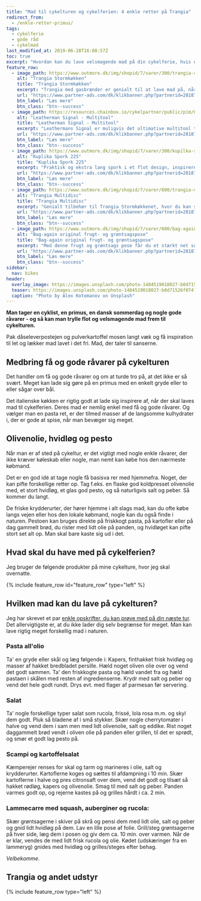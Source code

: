 ```yaml
---
title: "Mad til cykelturen og cykelferien: 4 enkle retter på Trangia"
redirect_from:
  - /enkle-retter-primus/
tags:
  - cykelferie
  - gode råd
  - cykelmad
last_modified_at: 2019-06-28T16:08:57Z
toc: true
excerpt: "Hvordan kan du lave velsmagende mad på din cykelferie, hvis du har en Trangia eller primus med på din cykeltur? 4 velsmagende forslag!"
feature_row:
  - image_path: https://www.outmore.dk/img/shopid/7/varer/300/trangia-stormkok-25-5ul-m-gasbr-7315081472558-50-1255.jpg
    alt: "Trangia Stormkøkken"
    title: "Trangia Stormkøkken"
    excerpt: "Trangia med gasbrænder er genialt til at lave mad på, når du er på farten."
    url: "https://www.partner-ads.com/dk/klikbanner.php?partnerid=28187&bannerid=44269&htmlurl=https://www.outmore.dk/trangia-stormkok-25-5ul-m-gasbr"
    btn_label: "Læs mere"
    btn_class: "btn--success"
  - image_path: https://resources.chainbox.io/cykelpartner/public/pim/01f430a0-545d-4ed9-8489-3b282d6cb461/832265_A_default.jpg
    alt: "Leatherman Signal - Multitool"
    title: "Leatherman Signal - Multitool"
    excerpt: "Leathermans Signal er muligvis det ultimative multitool til outdoor-brug. Her er alle de værktøjer du kan få brug for, og de er alle i absolut topkvalitet. Du kan bl.a. save, skære, file, rive og skrue dig ud af en nødsituation. F.eks er multiværktøjets mombiblad med bølgeskær godt til at skære liner og snører."
    url: "https://www.partner-ads.com/dk/klikbanner.php?partnerid=28187&bannerid=16446&htmlurl=https://www.cykelpartner.dk/multitools/leatherman-signal---multitool---19-funktioner---sortrustfri"
    btn_label: "Læs mere"
    btn_class: "btn--success"
  - image_path: https://www.outmore.dk/img/shopid/7/varer/300/kupilka-spork-225-6430014977021-6430014977021-3002002k.jpg
    alt: "Kuplika Spork 225"
    title: "Kuplika Spork 225"
    excerpt: "Praktisk og ekstra lang spork i et flot design, inspireret af klassisk snitteteknik og et lækkert, miljøvenligt materiale. Det eneste stykke bestik, du behøver på tur."
    url: "https://www.partner-ads.com/dk/klikbanner.php?partnerid=28187&bannerid=52894&htmlurl=https://www.friluftsland.dk/product/view/39211"
    btn_label: "Læs mere"
    btn_class: "btn--success"
  - image_path: https://www.outmore.dk/img/shopid/7/varer/600/trangia-multidisc-27-7315086027098-50-5010.jpg
    alt: "Trangia Multidisc"
    title: "Trangia Multidisc"
    excerpt: "Genialt tilbehør til Trangia Stormkøkkenet, hvor du kan si vand fra, bruge det som spækbræt, tallerken eller bare som et ekstra låg."
    url: "https://www.partner-ads.com/dk/klikbanner.php?partnerid=28187&bannerid=44269&htmlurl=https://www.outmore.dk/trangia-multidisc-27"
    btn_label: "Læs mere"
    btn_class: "btn--success"
  - image_path: https://www.outmore.dk/img/shopid/7/varer/600/bag-again-original-frugt-og-groentsagspose-l-38-x-30-cm-8719326077444-euba5005-8283-01.jpg
    alt: "Bag-again original frugt- og grøntsagspose"
    title: "Bag-again original frugt- og grøntsagspose"
    excerpt: "Med denne frugt og grøntsags pose får du et stærkt net som er velegnet til at tage med, når du køber frugt og grønt. På den måde er du med til at spare miljøet for engangs plastikposer og du gør emballagefri shopping nemmere."
    url: "https://www.partner-ads.com/dk/klikbanner.php?partnerid=28187&bannerid=44269&htmlurl=https://www.outmore.dk/bag-again-original-frugt-og-groentsagspose-l-38-x-30-cm"
    btn_label: "Læs mere"
    btn_class: "btn--success"
sidebar:
  nav: bikes
header:
  overlay_image: https://images.unsplash.com/photo-1484519018027-b0d71526f074?ixlib=rb-1.2.1&ixid=eyJhcHBfaWQiOjEyMDd9&auto=format&fit=crop&w=1647&q=80
  teaser: https://images.unsplash.com/photo-1484519018027-b0d71526f074?ixlib=rb-1.2.1&ixid=eyJhcHBfaWQiOjEyMDd9&auto=format&fit=crop&w=400&q=80
  caption: "Photo by Alex Kotomanov on Unsplash"
---
```


**Man tager en cyklist, en primus, en dansk sommerdag og nogle gode råvarer - og så kan man trylle flot og velsmagende mad frem til cykelturen.**

Pak dåseleverpostejen og pulverkartoffel mosen langt væk og få inspiration til let og lækker mad lavet i det fri. Mad, der taler til sanserne. 

## Medbring få og gode råvarer på cykelturen

Det handler om få og gode råvarer og om at turde tro på, at det ikke er så svært. Meget kan lade sig gøre på en primus med en enkelt gryde eller to eller sågar over bål. 

Det italienske køkken er rigtig godt at lade sig inspirere af, når der skal laves mad til cykelferien. Deres mad er nemlig enkel med få og gode råvarer. Og vælger man en pasta ret, er der tilmed masser af de langsomme kulhydrater i, der er gode at spise, når man bevæger sig meget. 

## Olivenolie, hvidløg og pesto

Når man er af sted på cykeltur, er det vigtigt med nogle enkle råvarer, der ikke kræver køleskab eller nogle, man nemt kan købe hos den nærmeste købmand. 

Det er en god idé at tage nogle få basisva rer med hjemmefra. Noget, der kan pifte forskellige retter op. Tag f.eks. en flaske god koldpresset olivenolie med, et stort hvidløg, et glas god pesto, og så naturligvis salt og peber. Så kommer du langt.

De friske krydderurter, der hører hjemme i alt slags mad, kan du ofte købe langs vejen eller hos den lokale købmand, nogle kan du også finde i naturen. Pestoen kan bruges direkte på friskkogt pasta, på kartofler eller på dag gammelt brød, du rister med lidt olie på panden, og hvidløget kan pifte stort set alt op. Man skal bare kaste sig ud i det. 

## Hvad skal du have med på cykelferien?

Jeg bruger de følgende produkter på mine cykelture, hvor jeg skal overnatte.

{% include feature_row id="feature_row" type="left" %}

## Hvilken mad kan du lave på cykelturen?

Jeg har skrevet et par [enkle opskrifter, du kan prøve med på din næste tur](/enkle-retter-primus/). Det allervigtigste er, at du ikke lader dig selv begrænse for meget. Man kan lave rigtig meget forskellig mad i naturen.

### Pasta all'olio

Ta' en gryde eller skål og læg følgende i: Kapers, finthakket frisk hvidløg og masser af hakket bredbladet persille. Hæld noget oliven olie over og vend det godt sammen. 
Ta' den friskkogte pasta og hæld vandet fra og hæld pastaen i skålen med resten af ingredienserne. Krydr med salt og peber og vend det hele godt rundt. Drys evt. med flager af parmesan før servering. 

### Salat

Ta' nogle forskellige typer salat som rucola, frissé, lola rosa m.m. og skyl dem godt. Pluk så bladene af i små stykker. Skær nogle cherrytomater i halve og vend dem i sam men med lidt olivenolie, salt og eddike. 
Rist noget daggammelt brød vendt i oliven olie på panden eller grillen, til det er sprødt, og smør et godt lag pesto på. 

### Scampi og kartoffelsalat

Kæmperejer renses for skal og tarm og marineres i olie, salt og krydderurter. Kartoflerne koges og sættes til afdampning i 10 min. Skær kartoflerne i halve og pres citronsaft over dem, vend det godt og tilsæt så hakket rødløg, kapers og olivenolie. Smag til med salt og peber. Panden varmes godt op, og rejerne kastes på og grilles hårdt i ca. 2 min. 

### Lammecarre med squash, auberginer og rucola: 

Skær grøntsagerne i skiver på skrå og pensi dem med lidt olie, salt og peber og gnid lidt hvidløg på dem. Lav en lille pose af folie. Grill/steg grøntsagerne på hver side, læg dem i posen og giv dem ca. 10 min. over varmen. Når de er klar, vendes de med lidt frisk rucola og olie. Kødet (udskæringer fra en lammeryg) gnides med hvidløg og grilles/steges efter behag. 

_Velbekomme._

## Trangia og andet udstyr

{% include feature_row type="left" %}
